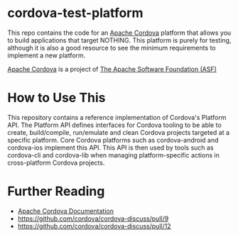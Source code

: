 <!--
#
# Licensed to the Apache Software Foundation (ASF) under one
# or more contributor license agreements.  See the NOTICE file
# distributed with this work for additional information
# regarding copyright ownership.  The ASF licenses this file
# to you under the Apache License, Version 2.0 (the
# "License"); you may not use this file except in compliance
# with the License.  You may obtain a copy of the License at
#
# http://www.apache.org/licenses/LICENSE-2.0
#
# Unless required by applicable law or agreed to in writing,
# software distributed under the License is distributed on an
# "AS IS" BASIS, WITHOUT WARRANTIES OR CONDITIONS OF ANY
#  KIND, either express or implied.  See the License for the
# specific language governing permissions and limitations
# under the License.
#
-->

# cordova-test-platform

This repo contains the code for an [Apache Cordova](http://cordova.apache.org)
platform that allows you to build applications that target NOTHING. This
platform is purely for testing, although it is also a good resource to see the
minimum requirements to implement a new platform.

[Apache Cordova](http://cordova.apache.org) is a project of [The Apache Software Foundation (ASF)](http://apache.org)

# How to Use This

This repository contains a reference implementation of Cordova's Platform API.
The Platform API defines interfaces for Cordova tooling to be able to create,
build/compile, run/emulate and clean Cordova projects targeted at a specific
platform. Core Cordova platforms such as cordova-android and cordova-ios
implement this API. This API is then used by tools such as cordova-cli and
cordova-lib when managing platform-specific actions in cross-platform Cordova
projects.

# Further Reading
- [Apache Cordova Documentation](http://docs.cordova.io)
- https://github.com/cordova/cordova-discuss/pull/9
- https://github.com/cordova/cordova-discuss/pull/12
